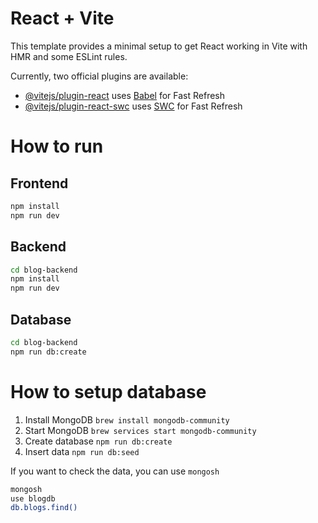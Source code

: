 # React + Vite

This template provides a minimal setup to get React working in Vite with HMR and some ESLint rules.

Currently, two official plugins are available:

- [@vitejs/plugin-react](https://github.com/vitejs/vite-plugin-react/blob/main/packages/plugin-react/README.md) uses [Babel](https://babeljs.io/) for Fast Refresh
- [@vitejs/plugin-react-swc](https://github.com/vitejs/vite-plugin-react-swc) uses [SWC](https://swc.rs/) for Fast Refresh

# How to run
## Frontend
```bash
npm install
npm run dev
```
## Backend
```bash
cd blog-backend
npm install
npm run dev
```

## Database
```bash
cd blog-backend
npm run db:create
```

# How to setup database
1. Install MongoDB `brew install mongodb-community`
2. Start MongoDB `brew services start mongodb-community`
3. Create database `npm run db:create`
4. Insert data `npm run db:seed`

If you want to check the data, you can use `mongosh`
```bash
mongosh
use blogdb
db.blogs.find()
```